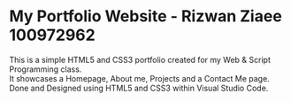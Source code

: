 # My Portfolio Website - Rizwan Ziaee 100972962

This is a simple HTML5 and CSS3 portfolio created for my Web & Script Programming class.  
It showcases a Homepage, About me, Projects and a Contact Me page.
Done and Designed using HTML5 and CSS3 within Visual Studio Code.


